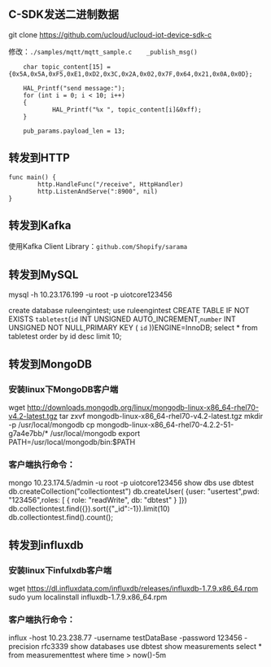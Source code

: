 ## C-SDK发送二进制数据
git clone https://github.com/ucloud/ucloud-iot-device-sdk-c

修改：`./samples/mqtt/mqtt_sample.c    _publish_msg()`

```
    char topic_content[15] = {0x5A,0x5A,0xF5,0xE1,0xD2,0x3C,0x2A,0x02,0x7F,0x64,0x21,0x0A,0x0D};

    HAL_Printf("send message:");
    for (int i = 0; i < 10; i++)
    {
            HAL_Printf("%x ", topic_content[i]&0xff);
    }
	
	pub_params.payload_len = 13;
```


## 转发到HTTP

```golang
func main() {
        http.HandleFunc("/receive", HttpHandler)
        http.ListenAndServe(":8900", nil)
}
```

## 转发到Kafka

使用Kafka Client Library：`github.com/Shopify/sarama`


## 转发到MySQL

mysql -h 10.23.176.199 -u root -p uiotcore123456

create database ruleengintest;
use ruleengintest
CREATE TABLE IF NOT EXISTS `tabletest`(`id` INT UNSIGNED AUTO_INCREMENT,`number`  INT UNSIGNED NOT NULL,PRIMARY KEY ( `id` ))ENGINE=InnoDB;
select * from tabletest order by id desc limit 10;

## 转发到MongoDB

### 安装linux下MongoDB客户端
wget http://downloads.mongodb.org/linux/mongodb-linux-x86_64-rhel70-v4.2-latest.tgz
tar zxvf mongodb-linux-x86_64-rhel70-v4.2-latest.tgz
mkdir -p /usr/local/mongodb
cp mongodb-linux-x86_64-rhel70-4.2.2-51-g7a4e7bb/* /usr/local/mongodb
export PATH=/usr/local/mongodb/bin:$PATH

### 客户端执行命令：
mongo 10.23.174.5/admin -u root -p uiotcore123456
show dbs
use dbtest
db.createCollection("collectiontest")
db.createUser( {user: "usertest",pwd: "123456",roles: [ { role: "readWrite", db: "dbtest" } ]})
db.collectiontest.find({}).sort({"_id":-1}).limit(10)
db.collectiontest.find().count();

## 转发到influxdb

### 安装linux下infulxdb客户端
wget https://dl.influxdata.com/influxdb/releases/influxdb-1.7.9.x86_64.rpm
sudo yum localinstall influxdb-1.7.9.x86_64.rpm

### 客户端执行命令：
influx -host 10.23.238.77 -username testDataBase -password 123456  -precision rfc3339
show databases
use dbtest
show measurements
select * from measurementtest where time > now()-5m
